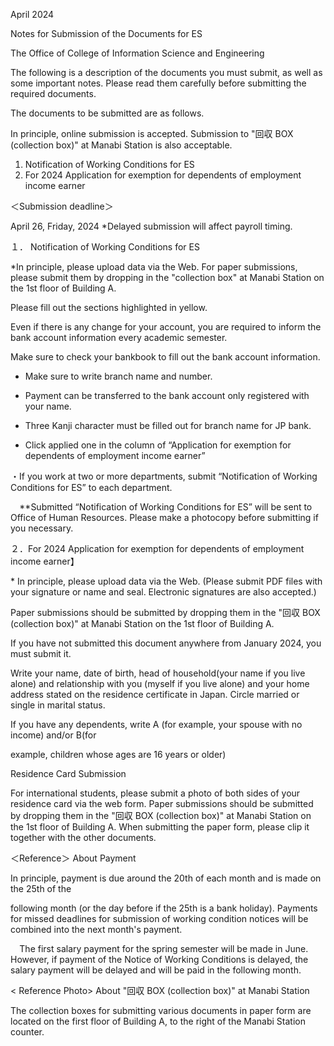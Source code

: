 ﻿April 2024 

Notes for Submission of the Documents for ES 

The Office of College of Information Science and Engineering

The following is a description of the documents you must submit, as well as some important notes. Please read them carefully before submitting the required documents. 

<Introduction> 

The documents to be submitted are as follows. 

In principle, online submission is accepted. Submission to "回収 BOX (collection box)" at Manabi Station is also acceptable. 

1. Notification of Working Conditions for ES   
1. For 2024 Application for exemption for dependents of employment income earner 

＜Submission deadline＞

April 26, Friday, 2024   \*Delayed submission will affect payroll timing. 

<Notes on Various Documents to be Submitted> 

１． Notification of Working Conditions for ES 

\*In principle, please upload data via the Web. For paper submissions, please submit them  by dropping in the "collection box" at Manabi Station on the 1st floor of Building A. 

Please fill out the sections highlighted in yellow. 

Even if there is any change for your account, you are required to inform the bank account information every academic semester. 

Make sure to check your bankbook to fill out the bank account information.  

- Make sure to write branch name and number. 

- Payment can be transferred to the bank account only registered with your name. 

- Three Kanji character must be filled out for branch name for JP bank. 

- Click applied one in the column of  “Application for exemption for dependents of employment income earner” 

・If you work at two or more departments, submit “Notification of Working Conditions for ES” to each department. 

`  `\*\*Submitted “Notification of Working Conditions for ES” will be sent to Office of Human Resources. Please make a photocopy before submitting if you necessary.

２．For 2024 Application for exemption for dependents of employment income earner】 

\* In principle, please upload data via the Web. (Please submit PDF files with your signature or name and seal. Electronic signatures are also accepted.) 

Paper submissions should be submitted by dropping them in the  "回収 BOX (collection box)" at Manabi Station on the 1st floor of Building A. 

If you have not submitted this document anywhere from January 2024, you must submit it. 

Write your name, date of birth, head of household(your name if you  live alone) and relationship with you (myself if you live alone) and your home address stated on the residence certificate in Japan. Circle married or single in marital status.  

If you have any dependents, write A (for example, your spouse with no income) and/or B(for 

example, children whose ages are 16 years or older) 

<Others>  Residence Card Submission

For international students, please submit a photo of both sides of your residence card via the web form. Paper submissions should be submitted by dropping them in the  "回収 BOX (collection box)" at Manabi Station on the 1st floor of Building A. When submitting the paper form, please clip it together with the other documents. 

＜Reference＞  About Payment 

In principle, payment is due around the 20th of each month and is made on the 25th of the 

following month (or the day before if the 25th is a bank holiday). Payments for missed deadlines for submission of working condition notices will be combined into the next month's payment.   

`  `The first salary payment for the spring semester will be made in June. However, if payment of the Notice of Working Conditions is delayed, the salary payment will be delayed and will be paid in the following month. 

< Reference Photo>  About "回収 BOX (collection box)" at Manabi Station

The collection boxes for submitting various documents in paper form are located on the first floor of Building A, to the right of the Manabi Station counter. 